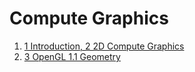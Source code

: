 
# Compute Graphics

 1. [1 Introduction, 2 2D Compute Graphics](computeGraphics.md)
 2. [3 OpenGL 1.1 Geometry](computeGraphics3.md)
